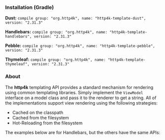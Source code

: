 ### Installation (Gradle)
**Dust:** ```compile group: "org.http4k", name: "http4k-template-dust", version: "2.31.3"```

**Handlebars:** ```compile group: "org.http4k", name: "http4k-template-handlebars", version: "2.31.3"```

**Pebble:** ```compile group: "org.http4k", name: "http4k-template-pebble", version: "2.31.3"```

**Thymeleaf:** ```compile group: "org.http4k", name: "http4k-template-thymeleaf", version: "2.31.3"```

### About
The **http4k** templating API provides a standard mechanism for rendering using common templating libraries. Simply implement the `ViewModel` interface on a model class and pass it to the renderer to get a string. All of the implementations support view rendering using the following strategies:

* Cached on the classpath
* Cached from the filesystem
* Hot-Reloading from the filesystem

The examples below are for Handlebars, but the others have the same APIs:
<script src="https://gist-it.appspot.com/https://github.com/http4k/http4k/blob/master/src/docs/guide/modules/templating/example.kt"></script>
